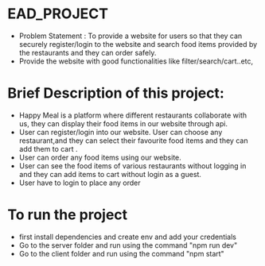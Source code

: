 # EAD_PROJECT

* Problem Statement : To provide a website for users so that they can securely register/login to the website and search food items provided by the restaurants and they can order safely.
* Provide the website with good functionalities like filter/search/cart..etc,

# Brief Description of this project:
* Happy Meal is a platform where different restaurants collaborate with us, they can display their food items in our website through api.
* User can register/login into our website. User can choose any restaurant,and they can select their favourite food items and they can add them to cart .
* User can order any food items using our website.
* User can see the food items of various restaurants without logging in and they can add items to cart without login as a guest.
* User have to login to place any order

# To run the project

* first install dependencies and create env and add your credentials
* Go to the server folder and run using the command "npm run dev"
* Go to the client folder and run using the command "npm start"
